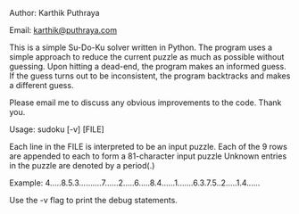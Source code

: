 Author: Karthik Puthraya

Email: karthik@puthraya.com

This is a simple Su-Do-Ku solver written in Python. The program uses a simple approach to reduce the current puzzle as much as possible without guessing. Upon hitting a dead-end, the program makes an informed guess. If the guess turns out to be inconsistent, the program backtracks and makes a different guess. 

Please email me to discuss any obvious improvements to the code. Thank you.

Usage: sudoku [-v] [FILE]

Each line in the FILE is interpreted to be an input puzzle.
Each of the 9 rows are appended to each to form a 81-character input puzzle
Unknown entries in the puzzle are denoted by a period(.)

Example: 4.....8.5.3..........7......2.....6.....8.4......1.......6.3.7.5..2.....1.4......

Use the -v flag to print the debug statements.
